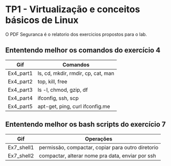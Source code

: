 # TP1 - Virtualização e conceitos básicos de Linux

O PDF Seguranca é o relatorio dos exercicios propostos para o lab.

## Ententendo melhor os comandos do exercício 4

|    Gif    |              Comandos              | 
|-----------|------------------------------------|
| Ex4_part1 | ls, cd, mkdir, rmdir, cp, cat, man |
| Ex4_part2 | top, kill, free                    |
| Ex4_part3 | ls -l, chmod, gzip, df             |
| Ex4_part4 | ifconfig, ssh, scp                 |
| Ex4_part5 | apt-get, ping, curl ifconfig.me    |


## Ententendo melhor os bash scripts do exercício 7

|    Gif     |                     Operações                     | 
|------------|---------------------------------------------------|
| Ex7_shell1 | permissão, compactar, copiar para outro diretorio |
| Ex7_shell2 | compactar, alterar nome pra data, enviar por ssh  |
